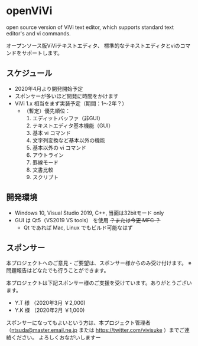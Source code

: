 # openViVi
open source version of ViVi text editor, which supports standard text editor's and vi commands.

オープンソース版ViViテキストエディタ、
標準的なテキストエディタとviのコマンドをサポートします。

## スケジュール
- 2020年4月より開発開始予定
- スポンサーが多いほど開発に時間をかけます
- ViVi 1.x 相当をまず実装予定（期間：1～2年？）
  - （暫定）優先順位：
    1. エディットバッファ（非GUI）
    1. テキストエディタ基本機能（GUI）
    1. 基本 vi コマンド
    1. 文字列変換など基本以外の機能
    1. 基本以外の vi コマンド
    1. アウトライン
    1. 罫線モード
    1. 文書比較
    1. スクリプト

## 開発環境
- Windows 10, Visual Studio 2019, C++, 当面は32bitモード only
- GUI は Qt5（VS2019 VS tools） を使用   ~~？または今更 MFC ？~~
  - Qt であれば Mac, Linux でもビルド可能なはず

## スポンサー
本プロジェクトへのご意見・ご要望は、スポンサー様からのみ受け付けます。
※問題報告はどなたでも行うことができます。

本プロジェクトは下記スポンサー様のご支援を受けています。ありがとうございます。
- Y.T 様 （2020年3月 ￥2,000)
- Y.K 様 （2020年2月 ￥1,000)

スポンサーになってもよいという方は、本プロジェクト管理者（ntsuda@master.email.ne.jp または https://twitter.com/vivisuke ）までご連絡ください。
よろしくおながいしますー
